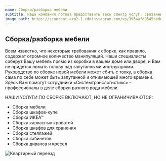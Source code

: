```yaml
---
name: Сборка/разборка мебели
subtitle: Наша компания готова предоставить весь спектр услуг, связанных с грузоперевозками! 
image_path: https://scontent-arn2-1.cdninstagram.com/vp/3934afd9545dedd9f568e06f1f146318/5AEDC3D5/t51.2885-15/sh0.08/e35/p640x640/26869018_535475273483269_8022281786828521472_n.jpg
---
```


## Сборка/разборка мебели

Всем известно, что некоторые требования к сборке, как правило, содержат огромное количество манипуляций. Наши специалисты соберут Вашу мебель прямо из коробки в вашем доме или дворе, и Вам не придется ломать голову над запутанными инструкциями. Руководство по сборке новой мебели может сбить с толку, а сборка сама по себе может быть запутанной и отнимающей много времени. Здесь Вам помогут сотрудники «Системтранслогистикс» - профессионалы в деле сборки разного рода мебели.

 

НАШИ УСЛУГИ ПО СБОРКЕ ВКЛЮЧАЮТ, НО НЕ ОГРАНИЧИВАЮТСЯ:

 - Сборка мебели
 - Сборка шкафов-купе
 - Сборка ИКЕА™
 - Сборка каркасных кроватей
 - Сборка шкафов для хранения
 - Сборка стеллажей
 - Сборка кабинетов
 - Сборка диванов и кресел

 ![Квартирный переезд](http://stl.moscow/thumb/yQo6D1EvogOXJhk86FpAcw/940c300/1513316/2eba7586-f00d-437c-8cd8-59bd45729156.png)